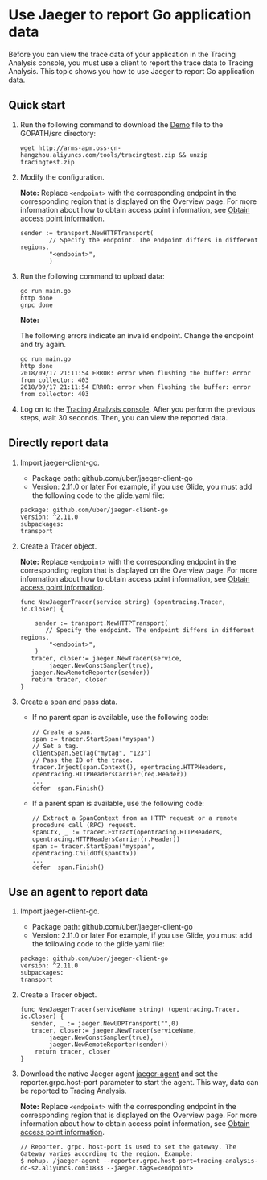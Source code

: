 # Use Jaeger to report Go application data

Before you can view the trace data of your application in the Tracing Analysis console, you must use a client to report the trace data to Tracing Analysis. This topic shows you how to use Jaeger to report Go application data.





## Quick start

1.  Run the following command to download the [Demo](http://arms-apm.oss-cn-hangzhou.aliyuncs.com/tools/tracingtest.zip) file to the GOPATH/src directory:

    ```
    wget http://arms-apm.oss-cn-hangzhou.aliyuncs.com/tools/tracingtest.zip && unzip tracingtest.zip
    ```

2.  Modify the configuration.

    **Note:** Replace `<endpoint>` with the corresponding endpoint in the corresponding region that is displayed on the Overview page. For more information about how to obtain access point information, see [Obtain access point information](#tab2).

    ```
    sender := transport.NewHTTPTransport(
            // Specify the endpoint. The endpoint differs in different regions.
            "<endpoint>",
            )
    ```

3.  Run the following command to upload data:

    ```
    go run main.go
    http done
    grpc done
    ```

    **Note:**

    The following errors indicate an invalid endpoint. Change the endpoint and try again.

    ```
    go run main.go
    http done
    2018/09/17 21:11:54 ERROR: error when flushing the buffer: error from collector: 403
    2018/09/17 21:11:54 ERROR: error when flushing the buffer: error from collector: 403
    ```

4.  Log on to the [Tracing Analysis console](https://tracing-analysis.console.aliyun.com/). After you perform the previous steps, wait 30 seconds. Then, you can view the reported data.


## Directly report data

1.  Import jaeger-client-go.

    -   Package path: github.com/uber/jaeger-client-go
    -   Version: 2.11.0 or later
    For example, if you use Glide, you must add the following code to the glide.yaml file:

    ```
    package: github.com/uber/jaeger-client-go
    version: ^2.11.0
    subpackages:
    transport
    ```

2.  Create a Tracer object.

    **Note:** Replace `<endpoint>` with the corresponding endpoint in the corresponding region that is displayed on the Overview page. For more information about how to obtain access point information, see [Obtain access point information](#tab2).

    ```
    func NewJaegerTracer(service string) (opentracing.Tracer, io.Closer) {
    
        sender := transport.NewHTTPTransport(
           // Specify the endpoint. The endpoint differs in different regions.
            "<endpoint>",
        )
       tracer, closer:= jaeger.NewTracer(service,
            jaeger.NewConstSampler(true),
       jaeger.NewRemoteReporter(sender))
       return tracer, closer
    }
    ```

3.  Create a span and pass data.

    -   If no parent span is available, use the following code:

        ```
        // Create a span.
        span := tracer.StartSpan("myspan")
        // Set a tag.
        clientSpan.SetTag("mytag", "123")
        // Pass the ID of the trace.
        tracer.Inject(span.Context(), opentracing.HTTPHeaders, opentracing.HTTPHeadersCarrier(req.Header))
        ...
        defer  span.Finish()
        ```

    -   If a parent span is available, use the following code:

        ```
        // Extract a SpanContext from an HTTP request or a remote procedure call (RPC) request.
        spanCtx, _ := tracer.Extract(opentracing.HTTPHeaders, opentracing.HTTPHeadersCarrier(r.Header))
        span := tracer.StartSpan("myspan", opentracing.ChildOf(spanCtx))
        ...
        defer  span.Finish()
        ```


## Use an agent to report data

1.  Import jaeger-client-go.

    -   Package path: github.com/uber/jaeger-client-go
    -   Version: 2.11.0 or later
    For example, if you use Glide, you must add the following code to the glide.yaml file:

    ```
    package: github.com/uber/jaeger-client-go
    version: ^2.11.0
    subpackages:
    transport
    ```

2.  Create a Tracer object.

    ```
    func NewJaegerTracer(serviceName string) (opentracing.Tracer, io.Closer) {
       sender, _ := jaeger.NewUDPTransport("",0)
       tracer, closer:= jaeger.NewTracer(serviceName,
            jaeger.NewConstSampler(true),
            jaeger.NewRemoteReporter(sender))
        return tracer, closer
    }
    ```

3.  Download the native Jaeger agent [jaeger-agent](https://arms-apm.oss-cn-hangzhou.aliyuncs.com/tools/jaeger-agent) and set the reporter.grpc.host-port parameter to start the agent. This way, data can be reported to Tracing Analysis.

    **Note:** Replace `<endpoint>` with the corresponding endpoint in the corresponding region that is displayed on the Overview page. For more information about how to obtain access point information, see [Obtain access point information](#tab2).

    ```
    // Reporter. grpc. host-port is used to set the gateway. The Gateway varies according to the region. Example:
    $ nohup. /jaeger-agent --reporter.grpc.host-port=tracing-analysis-dc-sz.aliyuncs.com:1883 --jaeger.tags=<endpoint>
    ```


